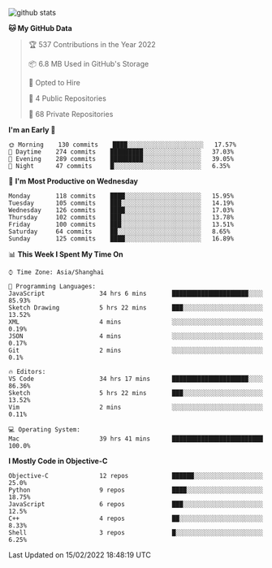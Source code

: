 
![github stats](https://github-readme-stats.vercel.app/api?username=ChesterYue&show_icons=true&count_private=true)

<!-- ![wakatime](https://github-readme-stats.vercel.app/api/wakatime?username=ChesterYue&layout=compact) -->

<!-- ![wakatime](https://github-readme-stats.vercel.app/api/top-langs/?username=ChesterYue&layout=compact) -->

<!--START_SECTION:waka-->
**🐱 My GitHub Data** 

> 🏆 537 Contributions in the Year 2022
 > 
> 📦 6.8 MB Used in GitHub's Storage 
 > 
> 💼 Opted to Hire
 > 
> 📜 4 Public Repositories 
 > 
> 🔑 68 Private Repositories  
 > 
**I'm an Early 🐤** 

```text
🌞 Morning    130 commits    ████░░░░░░░░░░░░░░░░░░░░░   17.57% 
🌆 Daytime    274 commits    █████████░░░░░░░░░░░░░░░░   37.03% 
🌃 Evening    289 commits    █████████░░░░░░░░░░░░░░░░   39.05% 
🌙 Night      47 commits     █░░░░░░░░░░░░░░░░░░░░░░░░   6.35%

```
📅 **I'm Most Productive on Wednesday** 

```text
Monday       118 commits    ████░░░░░░░░░░░░░░░░░░░░░   15.95% 
Tuesday      105 commits    ███░░░░░░░░░░░░░░░░░░░░░░   14.19% 
Wednesday    126 commits    ████░░░░░░░░░░░░░░░░░░░░░   17.03% 
Thursday     102 commits    ███░░░░░░░░░░░░░░░░░░░░░░   13.78% 
Friday       100 commits    ███░░░░░░░░░░░░░░░░░░░░░░   13.51% 
Saturday     64 commits     ██░░░░░░░░░░░░░░░░░░░░░░░   8.65% 
Sunday       125 commits    ████░░░░░░░░░░░░░░░░░░░░░   16.89%

```


📊 **This Week I Spent My Time On** 

```text
⌚︎ Time Zone: Asia/Shanghai

💬 Programming Languages: 
JavaScript               34 hrs 6 mins       █████████████████████░░░░   85.93% 
Sketch Drawing           5 hrs 22 mins       ███░░░░░░░░░░░░░░░░░░░░░░   13.52% 
XML                      4 mins              ░░░░░░░░░░░░░░░░░░░░░░░░░   0.19% 
JSON                     4 mins              ░░░░░░░░░░░░░░░░░░░░░░░░░   0.17% 
Git                      2 mins              ░░░░░░░░░░░░░░░░░░░░░░░░░   0.1%

🔥 Editors: 
VS Code                  34 hrs 17 mins      █████████████████████░░░░   86.36% 
Sketch                   5 hrs 22 mins       ███░░░░░░░░░░░░░░░░░░░░░░   13.52% 
Vim                      2 mins              ░░░░░░░░░░░░░░░░░░░░░░░░░   0.11%

💻 Operating System: 
Mac                      39 hrs 41 mins      █████████████████████████   100.0%

```

**I Mostly Code in Objective-C** 

```text
Objective-C              12 repos            ██████░░░░░░░░░░░░░░░░░░░   25.0% 
Python                   9 repos             ████░░░░░░░░░░░░░░░░░░░░░   18.75% 
JavaScript               6 repos             ███░░░░░░░░░░░░░░░░░░░░░░   12.5% 
C++                      4 repos             ██░░░░░░░░░░░░░░░░░░░░░░░   8.33% 
Shell                    3 repos             █░░░░░░░░░░░░░░░░░░░░░░░░   6.25%

```



 Last Updated on 15/02/2022 18:48:19 UTC
<!--END_SECTION:waka-->